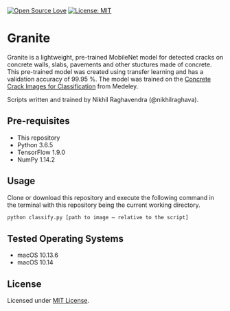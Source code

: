 [![Open Source Love](https://badges.frapsoft.com/os/v2/open-source.svg?v=103)](https://github.com/TeamSudoCoders/Granite)    [![License: MIT](https://img.shields.io/badge/License-MIT-green.svg)](https://opensource.org/licenses/MIT)
# Granite

Granite is a lightweight, pre-trained MobileNet model for detected cracks on concrete walls, slabs, pavements and other stuctures made of concrete. This pre-trained model was created using transfer learning and has a validation accuracy of 99.95 %. The model was trained on the [Concrete Crack Images for Classification](https://data.mendeley.com/datasets/5y9wdsg2zt/1) from Medeley.

Scripts written and trained by Nikhil Raghavendra (@nikhilraghava).

## Pre-requisites

- This repository
- Python 3.6.5
- TensorFlow 1.9.0
- NumPy 1.14.2

## Usage

Clone or download this repository and execute the following command in the terminal with this repository being the current working directory.

```python
python classify.py [path to image — relative to the script]
```

## Tested Operating Systems

- macOS 10.13.6
- macOS 10.14

## License

Licensed under [MIT License](https://github.com/TeamSudoCoders/Granite/blob/master/LICENSE).
